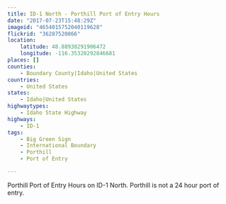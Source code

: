 ```yaml
---
title: ID-1 North - Porthill Port of Entry Hours
date: "2017-07-23T15:48:29Z"
imageid: "4654015752040119628"
flickrid: "36287520866"
location:
    latitude: 48.88938291906472
    longitude: -116.35328292846681
places: []
counties:
    - Boundary County|Idaho|United States
countries:
    - United States
states:
    - Idaho|United States
highwaytypes:
    - Idaho State Highway
highways:
    - ID-1
tags:
    - Big Green Sign
    - International Boundary
    - Porthill
    - Port of Entry

---
```

Porthill Port of Entry Hours on ID-1 North.  Porthill is not a 24 hour port of entry.
